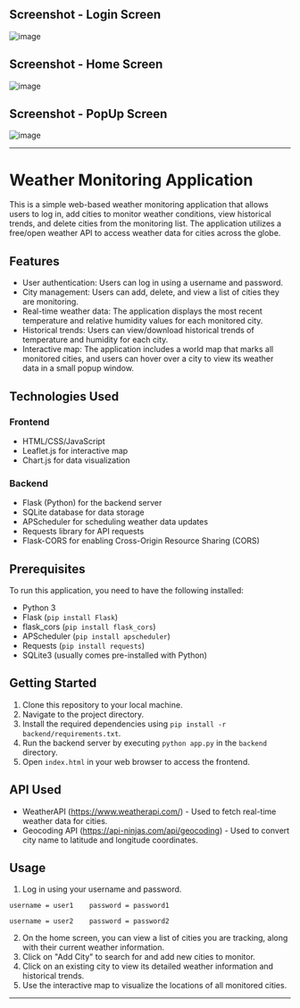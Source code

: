 ## Screenshot - Login Screen

![image](https://github.com/Nobita006/weather_monitoring_app/assets/110232335/324274ad-0ec7-4e37-b49f-95d53419de07)


## Screenshot - Home Screen

![image](https://github.com/Nobita006/weather_monitoring_app/assets/110232335/a15e305e-b81a-4074-b95f-bc3249e6fd7e)


## Screenshot - PopUp Screen

![image](https://github.com/Nobita006/weather_monitoring_app/assets/110232335/4cb4a05d-9d2d-4dd3-9578-b74f135ce3ab)


---

# Weather Monitoring Application

This is a simple web-based weather monitoring application that allows users to log in, add cities to monitor weather conditions, view historical trends, and delete cities from the monitoring list. The application utilizes a free/open weather API to access weather data for cities across the globe.

## Features

- User authentication: Users can log in using a username and password.
- City management: Users can add, delete, and view a list of cities they are monitoring.
- Real-time weather data: The application displays the most recent temperature and relative humidity values for each monitored city.
- Historical trends: Users can view/download historical trends of temperature and humidity for each city.
- Interactive map: The application includes a world map that marks all monitored cities, and users can hover over a city to view its weather data in a small popup window.

## Technologies Used

### Frontend
- HTML/CSS/JavaScript
- Leaflet.js for interactive map
- Chart.js for data visualization

### Backend
- Flask (Python) for the backend server
- SQLite database for data storage
- APScheduler for scheduling weather data updates
- Requests library for API requests
- Flask-CORS for enabling Cross-Origin Resource Sharing (CORS)

## Prerequisites

To run this application, you need to have the following installed:

- Python 3
- Flask (`pip install Flask`)
- flask_cors (`pip install flask_cors`)
- APScheduler (`pip install apscheduler`)
- Requests (`pip install requests`)
- SQLite3 (usually comes pre-installed with Python)

## Getting Started

1. Clone this repository to your local machine.
2. Navigate to the project directory.
3. Install the required dependencies using `pip install -r backend/requirements.txt`.
4. Run the backend server by executing `python app.py` in the `backend` directory.
5. Open `index.html` in your web browser to access the frontend.

## API Used

- WeatherAPI (https://www.weatherapi.com/) - Used to fetch real-time weather data for cities.
- Geocoding API (https://api-ninjas.com/api/geocoding) - Used to convert city name to latitude and longitude coordinates.

## Usage

1. Log in using your username and password. 
```
username = user1    password = password1

username = user2    password = password2
```
2. On the home screen, you can view a list of cities you are tracking, along with their current weather information.
3. Click on "Add City" to search for and add new cities to monitor.
4. Click on an existing city to view its detailed weather information and historical trends.
5. Use the interactive map to visualize the locations of all monitored cities.

---
